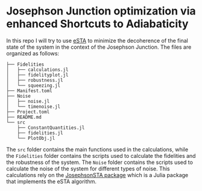# Josephson Junction optimization via enhanced Shortcuts to Adiabaticity
In this repo I will try to use [eSTA](https://arxiv.org/abs/1912.06057) to minimize the decoherence of the final state of the system in the context of the Josephson Junction.
The files are organized as follows:
```
├── Fidelities
│   ├── calculations.jl
│   ├── fidelityplot.jl
│   ├── robustness.jl
│   └── squeezing.jl
├── Manifest.toml
├── Noise
│   ├── noise.jl
│   └── timenoise.jl
├── Project.toml
├── README.md
└── src
    ├── ConstantQuantities.jl
    ├── fidelities.jl
    └── PlotObj.jl
```
The `src` folder contains the main functions used in the calculations, while the `Fidelities` folder contains the scripts used to calculate the fidelities and the robustness of the system.
The `Noise` folder contains the scripts used to calculate the noise of the system for different types of noise.
This calculations rely on the [JosephsonSTA package](github.com/manueloid/JosephsonSTA) which is a Julia package that implements the eSTA algorithm.
